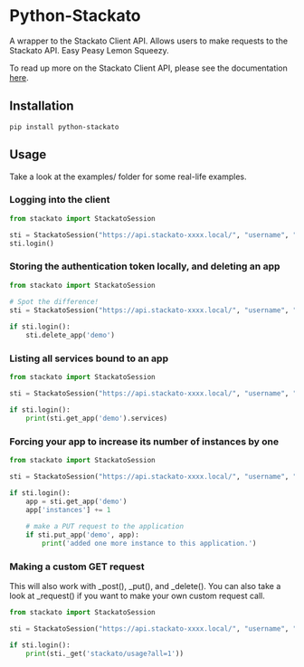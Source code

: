 Python-Stackato
===============

A wrapper to the Stackato Client API. Allows users to make requests to the Stackato API. Easy Peasy Lemon Squeezy.

To read up more on the Stackato Client API, please see the documentation [here](http://docs.stackato.com/api/client.html).

## Installation

    pip install python-stackato

## Usage

Take a look at the examples/ folder for some real-life examples.

### Logging into the client

```python
from stackato import StackatoSession

sti = StackatoSession("https://api.stackato-xxxx.local/", "username", "password")
sti.login()
```

### Storing the authentication token locally, and deleting an app

```python
from stackato import StackatoSession

# Spot the difference!
sti = StackatoSession("https://api.stackato-xxxx.local/", "username", "password", store_token=True)
    
if sti.login():
    sti.delete_app('demo')
```

### Listing all services bound to an app

```python
from stackato import StackatoSession

sti = StackatoSession("https://api.stackato-xxxx.local/", "username", "password")

if sti.login():
    print(sti.get_app('demo').services)
```

### Forcing your app to increase its number of instances by one

```python
from stackato import StackatoSession

sti = StackatoSession("https://api.stackato-xxxx.local/", "username", "password")

if sti.login():
    app = sti.get_app('demo')
    app['instances'] += 1
        
    # make a PUT request to the application
    if sti.put_app('demo', app):
        print('added one more instance to this application.')
```

### Making a custom GET request

This will also work with _post(), _put(), and _delete(). You can also take a look at _request() if you want to make your own custom request call.

```python
from stackato import StackatoSession

sti = StackatoSession("https://api.stackato-xxxx.local/", "username", "password")

if sti.login():
    print(sti._get('stackato/usage?all=1'))
```
